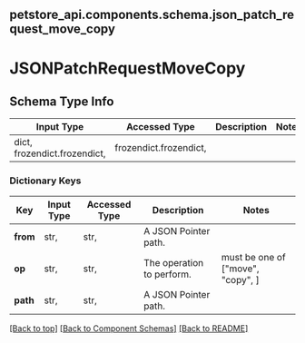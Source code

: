 <a name="top"></a>
## petstore_api.components.schema.json_patch_request_move_copy
# JSONPatchRequestMoveCopy

## Schema Type Info
Input Type | Accessed Type | Description | Notes
------------ | ------------- | ------------- | -------------
dict, frozendict.frozendict,  | frozendict.frozendict,  |  |

### Dictionary Keys
Key | Input Type | Accessed Type | Description | Notes
------------ | ------------- | ------------- | ------------- | -------------
**from** | str,  | str,  | A JSON Pointer path. |
**op** | str,  | str,  | The operation to perform. | must be one of ["move", "copy", ]
**path** | str,  | str,  | A JSON Pointer path. |

[[Back to top]](#top) [[Back to Component Schemas]](../../../README.md#Component-Schemas) [[Back to README]](../../../README.md)